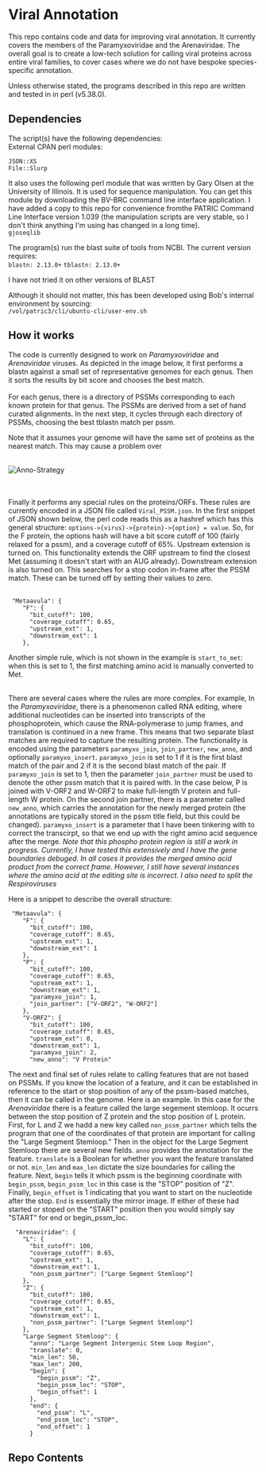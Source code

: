 # Viral Annotation
This repo contains code and data for improving viral annotation.  It currently covers the members of the Paramyxoviridae and the Arenaviridae. The overall goal is to create a low-tech solution for calling viral proteins across entire viral families, to cover cases where we do not have bespoke species-specific annotation.<br>

Unless otherwise stated, the programs described in this repo are written and tested in in perl (v5.38.0).

## Dependencies
The script(s) have the following dependencies:<br>
External CPAN perl modules:

`JSON::XS`<br>
`File::Slurp`<br>

It also uses the following perl module that was written by Gary Olsen at the University of Illinois.  It is used for sequence manipulation.  You can get this module by downloading the BV-BRC command line interface application. I have added a copy to this repo for convenience fromthe PATRIC Command Line Interface version 1.039 (the manipulation scripts are very stable, so I don't think anything I'm using has changed in a long time).  
`gjoseqlib`<br>

The program(s) run the blast suite of tools from NCBI.  The current version requires:<br>
`blastn: 2.13.0+`
`tblastn: 2.13.0+`<br>

I have not tried it on other versions of BLAST<br>

Although it should not matter, this has been developed using Bob's internal environment by sourcing:<br>
`/vol/patric3/cli/ubuntu-cli/user-env.sh`<br>

## How it works

The code is currently designed to work on *Paramyxoviridae* and *Arenaviridae* viruses.  As depicted in the image below, it first performs a blastn against a small set of representative genomes for each genus.  Then it sorts the results by bit score and chooses the best match.<br><br>
For each genus, there is a directory of PSSMs corresponding to each known protein for that genus. The PSSMs are derived from a set of hand curated alignments. In the next step, it cycles through each directory of PSSMs, choosing the best tblastn match per pssm. <br>

Note that it assumes your genome will have the same set of proteins as the nearest match. This may cause a problem over  <br><br>

![Anno-Strategy](https://github.com/jimdavis1/Viral_Annotation/assets/7661533/0d6a3a44-47af-40bf-852d-5ddda250ad94)

<br><br>Finally it performs any special rules on the proteins/ORFs.  These rules are currently encoded in a JSON file called `Viral_PSSM.json`. In the first snippet of JSON shown below, the perl code reads this as a hashref which has this general structure: `options->{virus}->{protein}->{option} = value`.  So, for the F protein, the options hash will have a bit score cutoff of 100 (fairly relaxed for a pssm), and a coverage cutoff of 65%. Upstream extension is turned on. This functionality extends the ORF upstream to find the closest Met (assuming it doesn't start with an AUG already). Downstream extension is also turned on.  This searches for a stop codon in-frame after the PSSM match. These can be turned off by setting their values to zero.<br><br>

```
 "Metaavula": {
    "F": {
      "bit_cutoff": 100,
      "coverage_cutoff": 0.65,
      "upstream_ext": 1,
      "downstream_ext": 1
    },
```


Another simple rule, which is not shown in the example is `start_to_met`: when this is set to 1, the first matching amino acid is manually converted to Met.<br><br>

There are several cases where the rules are more complex.  For example, In the *Paramyxoviridae*, there is a phenomenon called RNA editing, where additional nucleotides can be inserted into transcripts of the phosphoprotein, which cause the RNA-polymerase to jump frames, and translation is continued in a new frame.  This means that two separate blast matches are required to capture the resulting protein. The functionality is encoded using the parameters `paramyxo_join`, `join_partner`, `new_anno`, and optionally `paramyxo_insert`. `paramyxo_join` is set to 1 if it is the first blast match of the pair and 2 if it is the second blast match of the pair. If `paramyxo_join` is set to 1, then the parameter `join_partner` must be used to denote the other pssm match that it is paired with.  In the case below, P is joined with V-ORF2 and W-ORF2 to make full-length V protein and full-length W protein.  On the second join partner, there is a parameter called `new_anno`, which carries the annotation for the newly merged protein (the annotations are typically stored in the pssm title field, but this could be changed). `paramyxo_insert` is a parameter that I have been tinkering with to correct the transcirpt, so that we end up with the right amino acid sequence after the merge.  *Note that this phospho protein region is still a work in progress. Currently, I have tested this extensively and I have the gene boundaries debuged. In all cases it provides the merged amino acid product from the correct frame.  However, I still have several instances where the amino acid at the editing site is incorrect.  I also need to split the Respiroviruses*

Here is a snippet to describe the overall structure:<br>
```
 "Metaavula": {
    "F": {
      "bit_cutoff": 100,
      "coverage_cutoff": 0.65,
      "upstream_ext": 1,
      "downstream_ext": 1
    },
    "P": {
      "bit_cutoff": 100,
      "coverage_cutoff": 0.65,
      "upstream_ext": 1,
      "downstream_ext": 1,
      "paramyxo_join": 1,
      "join_partner": ["V-ORF2", "W-ORF2"]
    },
    "V-ORF2": {
      "bit_cutoff": 100,
      "coverage_cutoff": 0.65,
      "upstream_ext": 0,
      "downstream_ext": 1,
      "paramyxo_join": 2,
      "new_anno": "V Protein"
```

The next and final set of rules relate to calling features that are not based on PSSMs.  If you know the location of a feature, and it can be established in reference to the start or stop position of any of the pssm-based matches, then it can be called in the genome.  Here is an example.  In this case for the *Arenaviridae* there is a feature called the large segement stemloop.  It ocurrs between the stop position of Z protein and the stop position of L protein. First, for L and Z we hadd a new key called `non_pssm_partner` which tells the program that one of the coordinates of that protein are important for calling the "Large Segment Stemloop."  Then in the object for the Large Segment Stemloop there are several new fields.  `anno` provides the annotation for the feature.  `translate` is a Boolean for whether you want the feature translated or not. `min_len` and `max_len` dictate the size boundaries for calling the feature.  Next, `begin` tells it which pssm is the beginning coordinate with `begin_pssm`, `begin_pssm_loc` in this case is the "STOP" position of "Z".  Finally, `begin_offset` is 1 indicating that you want to start on the nucleotide after the stop.  `End` is essentially the mirror image.  If either of these had started or stoped on the "START"  position then you would simply say "START" for end or begin_pssm_loc.

```
  "Arenaviridae": {
    "L": {
      "bit_cutoff": 100,
      "coverage_cutoff": 0.65,
      "upstream_ext": 1,
      "downstream_ext": 1,
      "non_pssm_partner": ["Large Segment Stemloop"]
    },
    "Z": {
      "bit_cutoff": 100,
      "coverage_cutoff": 0.65,
      "upstream_ext": 1,
      "downstream_ext": 1,
      "non_pssm_partner": ["Large Segment Stemloop"]
    },
    "Large Segment Stemloop": {
      "anno": "Large Segment Intergenic Stem Loop Region",
      "translate": 0,
      "min_len": 50,
      "max_len": 200,
      "begin": {
        "begin_pssm": "Z",
        "begin_pssm_loc": "STOP",
        "begin_offset": 1
      },
      "end": {
        "end_pssm": "L",
        "end_pssm_loc": "STOP",
        "end_offset": 1
      }
```




## Repo Contents




